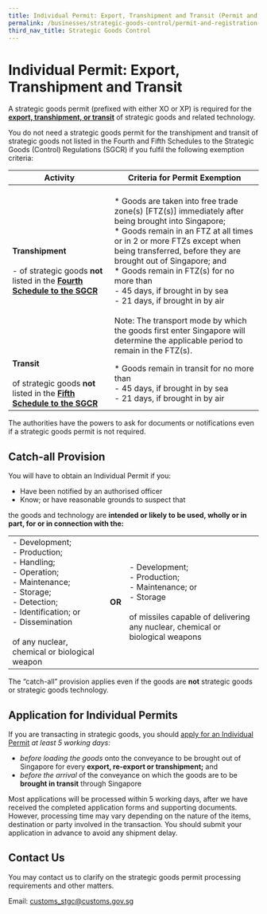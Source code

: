 ```yaml
---
title: Individual Permit: Export, Transhipment and Transit (Permit and Registration Requirements)
permalink: /businesses/strategic-goods-control/permit-and-registration-requirements/individual-permit-export-transhipment-and-transit
third_nav_title: Strategic Goods Control
---
```


# Individual Permit: Export, Transhipment and Transit

A strategic goods permit (prefixed with either XO or XP) is required for the  **[export, transhipment, or transit](https://www.customs.gov.sg/businesses/strategic-goods-control/overview/scope-of-control)** of strategic goods and related technology.

You do not need a strategic goods permit for the transhipment and transit of strategic goods not listed in the Fourth and Fifth Schedules to the Strategic Goods (Control) Regulations (SGCR) if you fulfil the following exemption criteria:


| Activity | Criteria for Permit Exemption |
|--|--|
| **Transhipment** <br><br> - of strategic goods **not** listed in the [**Fourth Schedule to the SGCR**](https://sso.agc.gov.sg/SL/300-RG1?DocDate=20180904#Sc4-XX-Sc4-) | <br> * Goods are taken into free trade zone(s) [FTZ(s)] immediately after being brought into Singapore; <br> * Goods remain in an FTZ at all times or in 2 or more FTZs except when being transferred, before they are brought out of Singapore; and <br> * Goods remain in FTZ(s) for no more than <br>   -   45 days, if brought in by sea  <br>   -   21 days, if brought in by air <br><br> Note: The transport mode by which the goods first enter Singapore will determine the applicable period to remain in the FTZ(s). |
| **Transit** <br><br> of strategic goods **not** listed in the [**Fifth Schedule to the SGCR**](https://sso.agc.gov.sg/SL/300-RG1?DocDate=20180904#Sc5-) | * Goods remain in transit for no more than <br>   -  45 days, if brought in by sea <br>   -  21 days, if brought in by air |

The authorities have the powers to ask for documents or notifications even if a strategic goods permit is not required.

## Catch-all Provision

You will have to obtain an Individual Permit if you:

-   Have been notified by an authorised officer
-   Know; or have reasonable grounds to suspect that

the goods and technology are  **intended or likely to be used, wholly or in part, for or in connection with the:**

|  |  |  |
|---|---|---|
| - Development;  <br> - Production;  <br> - Handling;  <br> - Operation;  <br> -  Maintenance; <br> - Storage;  <br> - Detection;  <br> - Identification; or  <br> -  Dissemination <br><br> of any nuclear, chemical or biological weapon | **OR** | - Development; <br> - Production; <br> - Maintenance; or <br> - Storage <br><br> of missiles capable of delivering any nuclear, chemical or biological weapons |

The “catch-all” provision applies even if the goods are  **not**  strategic goods or strategic goods technology.

## Application for Individual Permits

If you are transacting in strategic goods, you should  [apply for an Individual Permit](https://www.customs.gov.sg/-/media/cus/files/business/strategic-goods-control/tn4-1proceduresforstspermits.pdf?la=en&hash=0E4E92A6B986580AB1E7E2884EDB217EA68E9494)  _at least 5 working days:_

-   _before loading the goods_  onto the conveyance to be brought out of Singapore for every  **export, re-export or transhipment;**  and
-   _before the arrival_ of  the conveyance on which the goods are to be  **brought in transit**  through Singapore

Most applications will be processed within 5 working days, after we have received the completed application forms and supporting documents. However, processing time may vary depending on the nature of the items, destination or party involved in the transaction. You should submit your application in advance to avoid any shipment delay.

## Contact Us

You may contact us to clarify on the strategic goods permit processing requirements and other matters.

Email:  [customs_stgc@customs.gov.sg](mailto:customs_stgc@customs.gov.sg)
